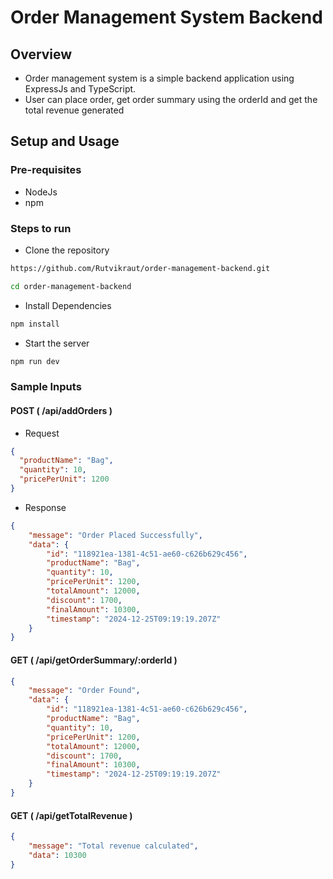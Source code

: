 # Order Management System Backend

## Overview
- Order management system is a simple backend application using ExpressJs and TypeScript.
- User can place order, get order summary using the orderId and get the total revenue generated

## Setup and Usage
### Pre-requisites
- NodeJs
- npm

### Steps to run
- Clone the repository
```bash
https://github.com/Rutvikraut/order-management-backend.git

cd order-management-backend
```
- Install Dependencies

```bash
npm install
```

- Start the server

```bash
npm run dev
```

### Sample Inputs

#### POST ( /api/addOrders )

- Request

```json
{
  "productName": "Bag",
  "quantity": 10,
  "pricePerUnit": 1200
}
```

- Response

```json
{
    "message": "Order Placed Successfully",
    "data": {
        "id": "118921ea-1381-4c51-ae60-c626b629c456",
        "productName": "Bag",
        "quantity": 10,
        "pricePerUnit": 1200,
        "totalAmount": 12000,
        "discount": 1700,
        "finalAmount": 10300,
        "timestamp": "2024-12-25T09:19:19.207Z"
    }
}
```

#### GET ( /api/getOrderSummary/:orderId )

```json
{
    "message": "Order Found",
    "data": {
        "id": "118921ea-1381-4c51-ae60-c626b629c456",
        "productName": "Bag",
        "quantity": 10,
        "pricePerUnit": 1200,
        "totalAmount": 12000,
        "discount": 1700,
        "finalAmount": 10300,
        "timestamp": "2024-12-25T09:19:19.207Z"
    }
}
```

#### GET ( /api/getTotalRevenue )

```json
{
    "message": "Total revenue calculated",
    "data": 10300
}
```